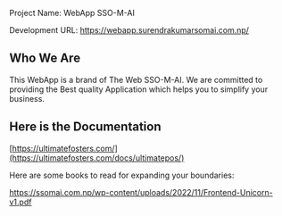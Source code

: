 Project Name: WebApp SSO-M-AI 

Development URL: https://webapp.surendrakumarsomai.com.np/


Who We Are
--------------

This WebApp is a brand of The Web SSO-M-AI. We are committed to providing the Best quality Application which helps you to simplify your business.

Here is the Documentation
----------------------------

[https://ultimatefosters.com/](https://ultimatefosters.com/docs/ultimatepos/)






Here are some books to read for expanding your boundaries:

https://ssomai.com.np/wp-content/uploads/2022/11/Frontend-Unicorn-v1.pdf
